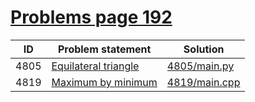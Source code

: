 # [Problems page 192](https://www.e-olymp.com/en/problems?page=192)


| ID   | Problem statement                                                | Solution                       |
|------|------------------------------------------------------------------|--------------------------------|
| 4805 | [Equilateral triangle](https://www.e-olymp.com/en/problems/4805) | [4805/main.py](4805/main.py)   |
| 4819 | [Maximum by minimum](https://www.e-olymp.com/en/problems/4819)   | [4819/main.cpp](4819/main.cpp) |

